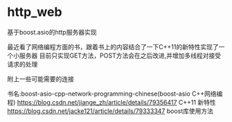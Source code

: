 # http_web
基于boost.asio的http服务器实现

最近看了网络编程方面的书，跟着书上的内容结合了一下C++11的新特性实现了一个小服务器
目前只实现GET方法，POST方法会在之后改进,并增加多线程对接受请求的处理

附上一些可能需要的连接

书名:boost-asio-cpp-network-programming-chinese(boost-asio C++网络编程)
https://blog.csdn.net/jiange_zh/article/details/79356417 C++11 新特性
https://blog.csdn.net/jacke121/article/details/79333347 boost库使用方法


